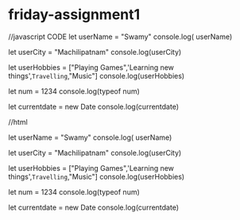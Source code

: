 # friday-assignment1
//javascript CODE
let userName = "Swamy"
console.log( userName)

let userCity = "Machilipatnam"
console.log(userCity)

let userHobbies = ["Playing Games",'Learning new things',`Travelling`,"Music"]
console.log(userHobbies)

let num = 1234
console.log(typeof num)

let currentdate = new Date
console.log(currentdate)

//html

let userName = "Swamy"
console.log( userName)

let userCity = "Machilipatnam"
console.log(userCity)

let userHobbies = ["Playing Games",'Learning new things',`Travelling`,"Music"]
console.log(userHobbies)

let num = 1234
console.log(typeof num)

let currentdate = new Date
console.log(currentdate)
